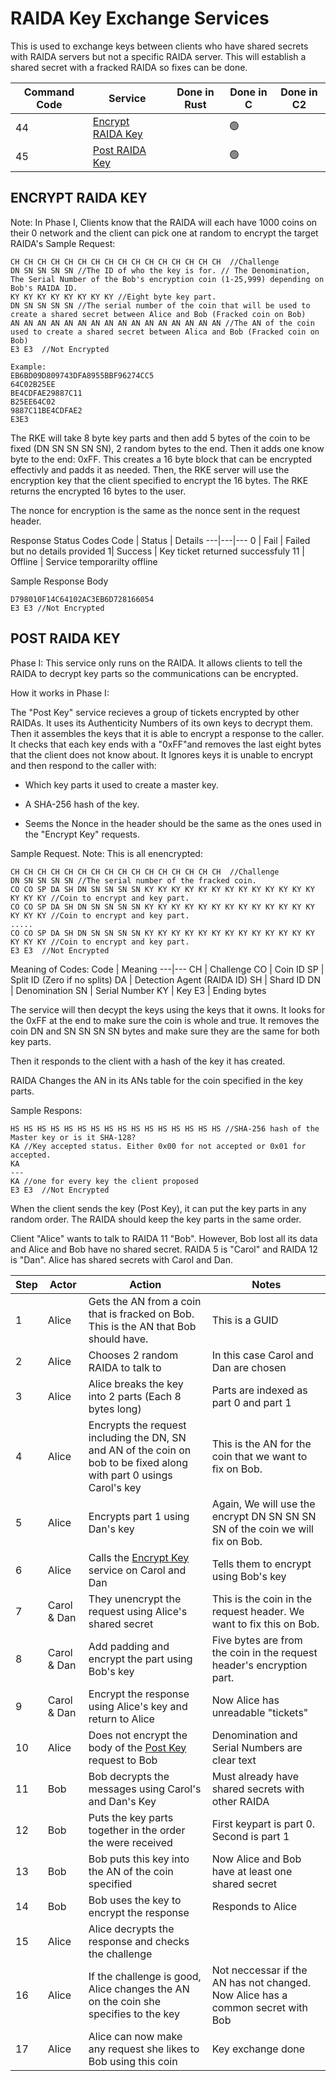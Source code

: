 # RAIDA Key Exchange Services

This is used to exchange keys between clients who have shared secrets with RAIDA servers but not a specific RAIDA server. 
This will establish a shared secret with a fracked RAIDA so fixes can be done. 

Command Code | Service | Done in Rust | Done in C | Done in C2
--- | --- | :---: | --- | ---
44 | [Encrypt RAIDA Key](RAIDA%20Key%20Tickets.md#post-raida-key) |  | 🟢|
45 | [Post RAIDA Key](RAIDA%20Key%20Services.md#post-raida-key) |  |🟢 |



## ENCRYPT RAIDA KEY

Note: In Phase I, Clients know that the RAIDA will each have 1000 coins on their 0 network and the client can pick one at random to encrypt the target RAIDA's 
Sample Request:
```hex
CH CH CH CH CH CH CH CH CH CH CH CH CH CH CH CH  //Challenge
DN SN SN SN SN //The ID of who the key is for. // The Denomination, The Serial Number of the Bob's encryption coin (1-25,999) depending on Bob's RAIDA ID. 
KY KY KY KY KY KY KY KY //Eight byte key part. 
DN SN SN SN SN //The serial number of the coin that will be used to create a shared secret between Alice and Bob (Fracked coin on Bob)
AN AN AN AN AN AN AN AN AN AN AN AN AN AN AN AN //The AN of the coin used to create a shared secret between Alica and Bob (Fracked coin on Bob)
E3 E3  //Not Encrypted

Example: 
EB6BD09D809743DFA8955BBF96274CC5
64C02B25EE
BE4CDFAE29887C11
B25EE64C02
9887C11BE4CDFAE2
E3E3
```

The RKE will take 8 byte key parts and then add 5 bytes of the coin to be fixed (DN SN SN SN SN), 2 random bytes to the end. 
Then it adds one know byte to the end: 0xFF. 
This creates a 16 byte block that can be encrypted effectivly and padds it as needed. 
Then, the RKE server will use the encryption key that the client specified to encrypt the 16 bytes. 
The RKE returns the encrypted 16 bytes to the user.

The nonce for encryption is the same as the nonce sent in the request header.

Response Status Codes
Code | Status | Details
---|---|---
0 | Fail | Failed but no details provided
1| Success | Key ticket returned successfuly
11 | Offline | Service temporarilty offline 

Sample Response Body
```
D798010F14C64102AC3EB6D728166054
E3 E3 //Not Encrypted
```

## POST RAIDA KEY
Phase I: This service only runs on the RAIDA. It allows clients to tell the RAIDA to decrypt key parts so the communications can be encrypted. 

How it works in Phase I: 

The "Post Key" service recieves a group of tickets encrypted by other RAIDAs. It uses its Authenticity Numbers of its own keys to decrypt them. Then it assembles the keys that it is able to encrypt a response to the caller. It checks that each key ends with a "0xFF"and removes the last eight bytes that the client does not know about. It Ignores keys it is unable to encrypt and then respond to the caller with:

* Which key parts it used to create a master key.

* A SHA-256 hash of the key.

* Seems the Nonce in the header should be the same as the ones used in the "Encrypt Key" requests.

Sample Request. Note: This is all enencrypted:
```hex
CH CH CH CH CH CH CH CH CH CH CH CH CH CH CH CH  //Challenge
DN SN SN SN SN //The serial number of the fracked coin. 
CO CO SP DA SH DN SN SN SN SN KY KY KY KY KY KY KY KY KY KY KY KY KY KY KY KY //Coin to encrypt and key part. 
CO CO SP DA SH DN SN SN SN SN KY KY KY KY KY KY KY KY KY KY KY KY KY KY KY KY //Coin to encrypt and key part.  
.....
CO CO SP DA SH DN SN SN SN SN KY KY KY KY KY KY KY KY KY KY KY KY KY KY KY KY //Coin to encrypt and key part. 
E3 E3  //Not Encrypted
```

Meaning of Codes:
Code | Meaning
---|---
CH | Challenge
CO | Coin ID
SP | Split ID (Zero if no splits)
DA | Detection Agent (RAIDA ID)
SH | Shard ID
DN | Denomination 
SN | Serial Number
KY | Key
E3 | Ending bytes


The service will then decypt the keys using the keys that it owns. 
It looks for the 0xFF at the end to make sure the coin is whole and true. 
It removes the coin DN and SN SN SN SN bytes and make sure they are the same for both key parts. 

Then it responds to the client with a hash of the key it has created. 

RAIDA Changes the AN in its ANs table for the coin specified in the key parts. 

Sample Respons:
```hex
HS HS HS HS HS HS HS HS HS HS HS HS HS HS HS HS //SHA-256 hash of the Master key or is it SHA-128?
KA //Key accepted status. Either 0x00 for not accepted or 0x01 for accepted. 
KA
---
KA //one for every key the client proposed
E3 E3  //Not Encrypted
```

When the client sends the key (Post Key), it can put the key parts in any random order. The RAIDA should keep the key parts in the same order. 


Client "Alice" wants to talk to RAIDA 11 "Bob". However, Bob lost all its data and Alice and Bob have no shared secret.  RAIDA 5 is "Carol" and RAIDA 12 is "Dan". Alice has shared secrets with Carol and Dan. 

Step | Actor | Action | Notes
---|---|---|---
1 | Alice | Gets the AN from a coin that is fracked on Bob. This is the AN that Bob should have. | This is a GUID
2 | Alice | Chooses 2 random RAIDA to talk to | In this case Carol and Dan are chosen
3 | Alice | Alice breaks the key into 2 parts (Each 8 bytes long) | Parts are indexed as part 0 and part 1
4 | Alice | Encrypts the request including the DN, SN and AN of the coin on bob to be fixed along with part 0 usings Carol's key  | This is the AN for the coin that we want to fix on Bob.
5 | Alice | Encrypts part 1 using Dan's key | Again, We will use the encrypt DN SN SN SN SN of the coin we will fix on Bob.
6 | Alice | Calls the [Encrypt Key](RAIDA%20Key%20Tickets.md#post-raida-key) service on Carol and Dan | Tells them to encrypt using Bob's key
7 | Carol & Dan | They unencrypt the request using Alice's shared secret | This is the coin in the request header. We want to fix this on Bob.  
8 | Carol & Dan | Add padding and encrypt the part using Bob's key | Five bytes are from the coin in the request header's encryption part. 
9 | Carol & Dan | Encrypt the response using Alice's key and return to Alice | Now Alice has unreadable "tickets"
10 | Alice | Does not encrypt the body of the [Post Key](RAIDA%20Key%20Services.md#post-raida-key) request to Bob | Denomination and Serial Numbers are clear text
11 | Bob | Bob decrypts the messages using Carol's and Dan's Key | Must already have shared secrets with other RAIDA
12 | Bob | Puts the key parts together in the order the were received | First keypart is part 0. Second is part 1
13 | Bob | Bob puts this key into the AN of the coin specified | Now Alice and Bob have at least one shared secret
14 | Bob | Bob uses the key to encrypt the response | Responds to Alice
15 | Alice | Alice decrypts the response and checks the challenge | 
16 | Alice | If the challenge is good, Alice changes the AN on the coin she specifies to the key  | Not neccessar if the AN has not changed. Now Alice has a common secret with Bob
17 | Alice | Alice can now make any request she likes to Bob using this coin | Key exchange done
